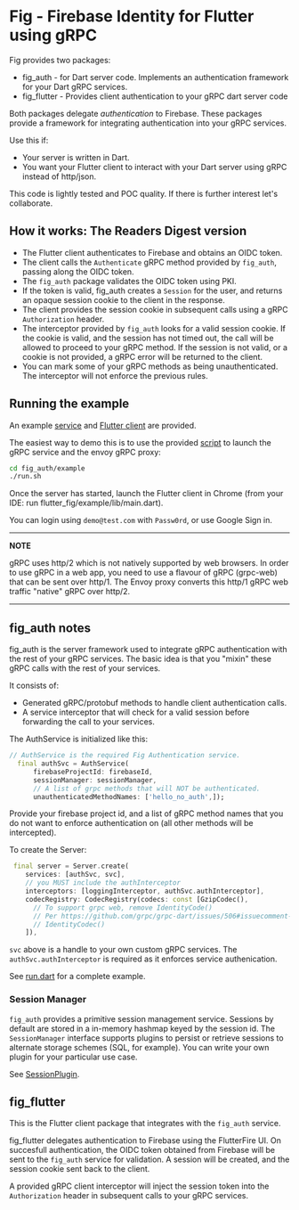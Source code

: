 # Fig - Firebase Identity for Flutter using gRPC

Fig provides two packages:

* fig_auth - for Dart server code. Implements an authentication framework for your Dart gRPC services.
* fig_flutter - Provides client authentication to your gRPC dart server code

Both packages delegate _authentication_ to Firebase. These packages provide a framework
for integrating authentication into your gRPC services. 

Use this if:

* Your server is written in Dart.
* You want your Flutter client to interact with your Dart server using gRPC instead of http/json.

This code is lightly tested and POC quality. If there is further interest let's collaborate.

## How it works: The Readers Digest version

* The Flutter client authenticates to Firebase and obtains an OIDC token.
* The client calls the `Authenticate` gRPC method provided by `fig_auth`, passing along the OIDC token.
* The `fig_auth` package validates the OIDC token using PKI.
* If the token is valid, fig_auth creates a `Session` for the user, and returns an opaque session cookie
to the client in the response.
* The client provides the session cookie in subsequent calls using a gRPC `Authorization` header.
* The interceptor provided by `fig_auth` looks for a valid session cookie. If the cookie is valid, and 
 the session has not timed out, the call will be allowed to proceed to your gRPC method. If the
 session is not valid, or a cookie is not provided, a gRPC error will be returned to the client.
* You can mark some of your gRPC methods as being unauthenticated. The interceptor will not enforce
 the previous rules.

  
## Running the example

An example [service](fig_auth/example/bin/run.dart) and [Flutter client](fig_flutter/example/lib/main.dart) are 
provided.

The easiest way to demo this is to use the provided [script](fig_auth/example/run.sh) to launch the gRPC service and the envoy gRPC proxy:

```bash
cd fig_auth/example
./run.sh
```

Once the server has started, launch the Flutter client in Chrome (from your IDE: run flutter_fig/example/lib/main.dart).

You can login using `demo@test.com` with `Passw0rd`, or use Google Sign in.

---
**NOTE**

gRPC uses http/2 which is
not natively supported by web browsers.  In order to use gRPC in a web app, you need to use
a flavour of gRPC (grpc-web) that can be sent over http/1.  The Envoy proxy
converts this http/1 gRPC web traffic "native" gRPC over http/2.

---


## fig_auth notes

fig_auth is the server framework used to integrate gRPC authentication with the rest of your 
gRPC services. The basic idea is that you "mixin" these gRPC calls with the rest of your services.

It consists of:

* Generated gRPC/protobuf methods to handle client authentication calls. 
* A service interceptor that will check for a valid session before forwarding the call to your
 services.

The AuthService is initialized like this:

```dart
// AuthService is the required Fig Authentication service.
  final authSvc = AuthService(
      firebaseProjectId: firebaseId,
      sessionManager: sessionManager,
      // A list of grpc methods that will NOT be authenticated.
      unauthenticatedMethodNames: ['hello_no_auth',]);
```


Provide your firebase project id, and a list of gRPC method names that you do not want to enforce
authentication on (all other methods will be intercepted).

To create the Server:

```dart
 final server = Server.create(
    services: [authSvc, svc],
    // you MUST include the authInterceptor
    interceptors: [loggingInterceptor, authSvc.authInterceptor],
    codecRegistry: CodecRegistry(codecs: const [GzipCodec(),
      // To support grpc web, remove IdentityCode()
      // Per https://github.com/grpc/grpc-dart/issues/506#issuecomment-882058839
      // IdentityCodec()
    ]),

```
`svc` above is a handle to your own custom gRPC services.  The `authSvc.authInterceptor` is required
as it enforces service authenication. 

See [run.dart](fig_auth/example/bin/run.dart) for a complete example.


### Session Manager

`fig_auth` provides a primitive session management service. Sessions by default are stored in 
a in-memory hashmap keyed by the session id. The `SessionManager` interface supports
plugins to persist or retrieve sessions to alternate storage schemes (SQL, for example).
You can write your own plugin for your particular use case.

See [SessionPlugin](fig_auth/lib/src/session_plugin.dart).


## fig_flutter

This is the Flutter client package that integrates with the `fig_auth` service.

fig_flutter delegates authentication to Firebase using the FlutterFire UI. On succesfull 
authentication, the OIDC token obtained from Firebase will be sent to the `fig_auth` service
for validation. A session will be created, and the session cookie sent back to the client.

A provided gRPC client interceptor will inject the session token into the `Authorization` header
in subsequent calls to your gRPC services. 

